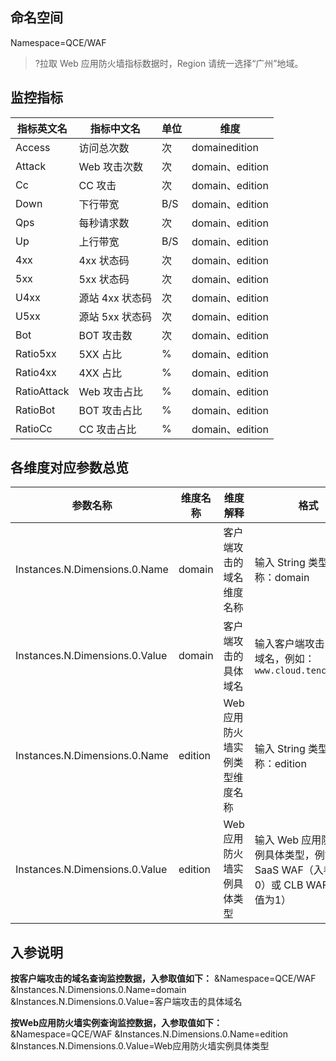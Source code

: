 ## 命名空间

Namespace=QCE/WAF


>?拉取 Web 应用防火墙指标数据时，Region 请统一选择“广州”地域。

## 监控指标

| 指标英文名  | 指标中文名      | 单位 | 维度            |
| ----------- | --------------- | ---- | --------------- |
| Access      | 访问总次数      |  次    | domainedition   |
| Attack      | Web 攻击次数    |    次  | domain、edition |
| Cc          | CC 攻击         |  次    | domain、edition |
| Down        | 下行带宽        | B/S  | domain、edition |
| Qps         | 每秒请求数      | 次   | domain、edition |
| Up          | 上行带宽        | B/S  | domain、edition |
| 4xx         | 4xx 状态码      |    次  | domain、edition |
| 5xx         | 5xx 状态码      |    次  | domain、edition |
| U4xx        | 源站 4xx 状态码 |    次  | domain、edition |
| U5xx        | 源站 5xx 状态码 |     次 | domain、edition |
| Bot         | BOT 攻击数      | 次   | domain、edition |
| Ratio5xx    | 5XX 占比        |  %    | domain、edition |
| Ratio4xx    | 4XX 占比        |   %   | domain、edition |
| RatioAttack | Web 攻击占比    |  %    | domain、edition |
| RatioBot    | BOT 攻击占比    |  %    | domain、edition |
| RatioCc     | CC 攻击占比     |   %   | domain、edition |

## 各维度对应参数总览

| 参数名称                       | 维度名称 | 维度解释                      | 格式                                                    |
| ------------------------------ | -------- | ----------------------------- | ------------------------------------------------------- |
| Instances.N.Dimensions.0.Name  | domain   | 客户端攻击的域名维度名称      | 输入 String 类型维度名称：domain                        |
| Instances.N.Dimensions.0.Value | domain   | 客户端攻击的具体域名          | 输入客户端攻击的具体域名，例如：`www.cloud.tencent.com`          |
| Instances.N.Dimensions.0.Name  | edition  | Web 应用防火墙实例类型维度名称 | 输入 String 类型维度名称：edition                       |
| Instances.N.Dimensions.0.Value | edition  | Web 应用防火墙实例具体类型     | 输入 Web 应用防火墙实例具体类型，例如：SaaS WAF（入参值为0）或 CLB WAF（入参值为1） |

## 入参说明

**按客户端攻击的域名查询监控数据，入参取值如下：**
&Namespace=QCE/WAF
&Instances.N.Dimensions.0.Name=domain
&Instances.N.Dimensions.0.Value=客户端攻击的具体域名

**按Web应用防火墙实例查询监控数据，入参取值如下：**
&Namespace=QCE/WAF
&Instances.N.Dimensions.0.Name=edition
&Instances.N.Dimensions.0.Value=Web应用防火墙实例具体类型

